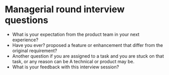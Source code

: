 # Managerial round interview questions
- What is your expectation from the product team in your next experience?
- Have you ever? proposed a feature or enhancement that differ from the original requirement?
- Another question if you are assigned to a task and you are stuck on that task, or any reason can be A technical or product may be.
- What is your feedback with this interview session?
